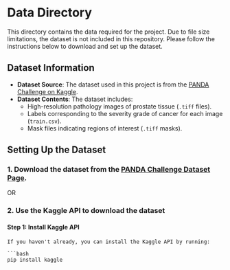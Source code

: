 # Data Directory

This directory contains the data required for the project. Due to file size limitations, the dataset is not included in this repository. Please follow the instructions below to download and set up the dataset.

## Dataset Information

- **Dataset Source**: The dataset used in this project is from the [PANDA Challenge on Kaggle](https://www.kaggle.com/competitions/prostate-cancer-grade-assessment).
- **Dataset Contents**: The dataset includes:
  - High-resolution pathology images of prostate tissue (`.tiff` files).
  - Labels corresponding to the severity grade of cancer for each image (`train.csv`).
  - Mask files indicating regions of interest (`.tiff` masks).

## Setting Up the Dataset

### 1. Download the dataset from the [PANDA Challenge Dataset Page](https://www.kaggle.com/competitions/prostate-cancer-grade-assessment/data).
   
   OR
   
### 2. Use the Kaggle API to download the dataset
   
   #### Step 1: Install Kaggle API
   
    If you haven't already, you can install the Kaggle API by running:
     
    ```bash
    pip install kaggle

